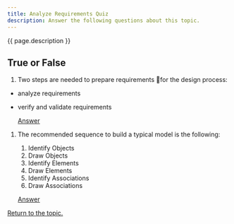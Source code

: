 ```yaml
---
title: Analyze Requirements Quiz
description: Answer the following questions about this topic.
---
```


{{ page.description }}

## True or False

1. Two steps are needed to prepare requirements for the design process:
- analyze requirements
- verify and validate requirements

    [Answer](answer-01)

1. The recommended sequence to build a typical model is the following:
   1. Identify Objects
   1. Draw Objects
   1. Identify Elements
   1. Draw Elements
   1. Identify Associations
   1. Draw Associations

    [Answer](answer-02)

[Return to the topic.](/training/iepd-developer/simple-iepd-tutorial/#quiz-2-return)